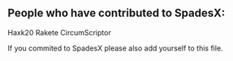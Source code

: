 ## People who have contributed to SpadesX:

Haxk20
Rakete
CircumScriptor

If you commited to SpadesX please also add yourself to this file.
